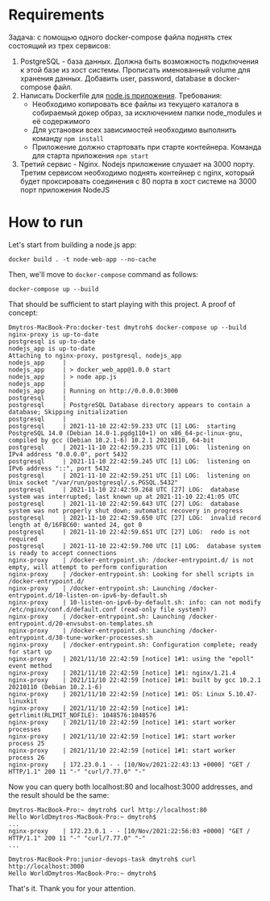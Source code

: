 
# Requirements

Задача: с помощью одного docker-compose файла поднять стек состоящий из трех сервисов:

1. PostgreSQL - база данных. Должна быть возможность подключения к этой базе из хост системы. Прописать именованный volume для хранения данных. Добавить user, password, database в docker-compose файл.
2. Написать Dockerfile для [node.js приложения](https://nodejs.org/en/docs/guides/getting-started-guide/). Требования:
    - Необходимо копировать все файлы из текущего каталога в собираемый докер образ, за исключением папки node_modules и её содержимого
    - Для установки всех зависимостей необходимо выполнить команду `npm install`
    - Приложение должно стартовать при старте контейнера. Команда для старта приложения `npm start`
3. Третий сервис - Nginx. Nodejs приложение слушает на 3000 порту. Третим сервисом необходимо поднять контейнер с nginx, который будет проксировать соединения с 80 порта в хост системе на 3000 порт приложения NodeJS

# How to run

Let's start from building a node.js app:

```docker build . -t node-web-app --no-cache```

Then, we'll move to ```docker-compose``` command as follows:

```docker-compose up --build```

That should be sufficient to start playing with this project. A proof of concept:

```
Dmytros-MacBook-Pro:docker-test dmytroh$ docker-compose up --build
nginx-proxy is up-to-date
postgresql is up-to-date
nodejs_app is up-to-date
Attaching to nginx-proxy, postgresql, nodejs_app
nodejs_app     | 
nodejs_app     | > docker_web_app@1.0.0 start
nodejs_app     | > node app.js
nodejs_app     | 
nodejs_app     | Running on http://0.0.0.0:3000
postgresql     | 
postgresql     | PostgreSQL Database directory appears to contain a database; Skipping initialization
postgresql     | 
postgresql     | 2021-11-10 22:42:59.233 UTC [1] LOG:  starting PostgreSQL 14.0 (Debian 14.0-1.pgdg110+1) on x86_64-pc-linux-gnu, compiled by gcc (Debian 10.2.1-6) 10.2.1 20210110, 64-bit
postgresql     | 2021-11-10 22:42:59.235 UTC [1] LOG:  listening on IPv4 address "0.0.0.0", port 5432
postgresql     | 2021-11-10 22:42:59.245 UTC [1] LOG:  listening on IPv6 address "::", port 5432
postgresql     | 2021-11-10 22:42:59.251 UTC [1] LOG:  listening on Unix socket "/var/run/postgresql/.s.PGSQL.5432"
postgresql     | 2021-11-10 22:42:59.268 UTC [27] LOG:  database system was interrupted; last known up at 2021-11-10 22:41:05 UTC
postgresql     | 2021-11-10 22:42:59.643 UTC [27] LOG:  database system was not properly shut down; automatic recovery in progress
postgresql     | 2021-11-10 22:42:59.650 UTC [27] LOG:  invalid record length at 0/16FBC60: wanted 24, got 0
postgresql     | 2021-11-10 22:42:59.651 UTC [27] LOG:  redo is not required
postgresql     | 2021-11-10 22:42:59.700 UTC [1] LOG:  database system is ready to accept connections
nginx-proxy    | /docker-entrypoint.sh: /docker-entrypoint.d/ is not empty, will attempt to perform configuration
nginx-proxy    | /docker-entrypoint.sh: Looking for shell scripts in /docker-entrypoint.d/
nginx-proxy    | /docker-entrypoint.sh: Launching /docker-entrypoint.d/10-listen-on-ipv6-by-default.sh
nginx-proxy    | 10-listen-on-ipv6-by-default.sh: info: can not modify /etc/nginx/conf.d/default.conf (read-only file system?)
nginx-proxy    | /docker-entrypoint.sh: Launching /docker-entrypoint.d/20-envsubst-on-templates.sh
nginx-proxy    | /docker-entrypoint.sh: Launching /docker-entrypoint.d/30-tune-worker-processes.sh
nginx-proxy    | /docker-entrypoint.sh: Configuration complete; ready for start up
nginx-proxy    | 2021/11/10 22:42:59 [notice] 1#1: using the "epoll" event method
nginx-proxy    | 2021/11/10 22:42:59 [notice] 1#1: nginx/1.21.4
nginx-proxy    | 2021/11/10 22:42:59 [notice] 1#1: built by gcc 10.2.1 20210110 (Debian 10.2.1-6) 
nginx-proxy    | 2021/11/10 22:42:59 [notice] 1#1: OS: Linux 5.10.47-linuxkit
nginx-proxy    | 2021/11/10 22:42:59 [notice] 1#1: getrlimit(RLIMIT_NOFILE): 1048576:1048576
nginx-proxy    | 2021/11/10 22:42:59 [notice] 1#1: start worker processes
nginx-proxy    | 2021/11/10 22:42:59 [notice] 1#1: start worker process 25
nginx-proxy    | 2021/11/10 22:42:59 [notice] 1#1: start worker process 26
nginx-proxy    | 172.23.0.1 - - [10/Nov/2021:22:43:13 +0000] "GET / HTTP/1.1" 200 11 "-" "curl/7.77.0" "-"
```

Now you can query both localhost:80 and localhost:3000 addresses, and the result should be the same:

```
Dmytros-MacBook-Pro:~ dmytroh$ curl http://localhost:80
Hello WorldDmytros-MacBook-Pro:~ dmytroh$ 
...
nginx-proxy    | 172.23.0.1 - - [10/Nov/2021:22:56:03 +0000] "GET / HTTP/1.1" 200 11 "-" "curl/7.77.0" "-"
...
```
```
Dmytros-MacBook-Pro:junior-devops-task dmytroh$ curl http://localhost:3000
Hello WorldDmytros-MacBook-Pro:~ dmytroh$
```

That's it. Thank you for your attention.
